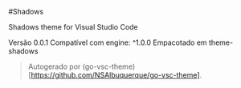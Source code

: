 #Shadows

Shadows theme for Visual Studio Code

Versão 0.0.1
Compatível com engine: ^1.0.0
Empacotado em theme-shadows

> Autogerado por (go-vsc-theme)[https://github.com/NSAlbuquerque/go-vsc-theme].